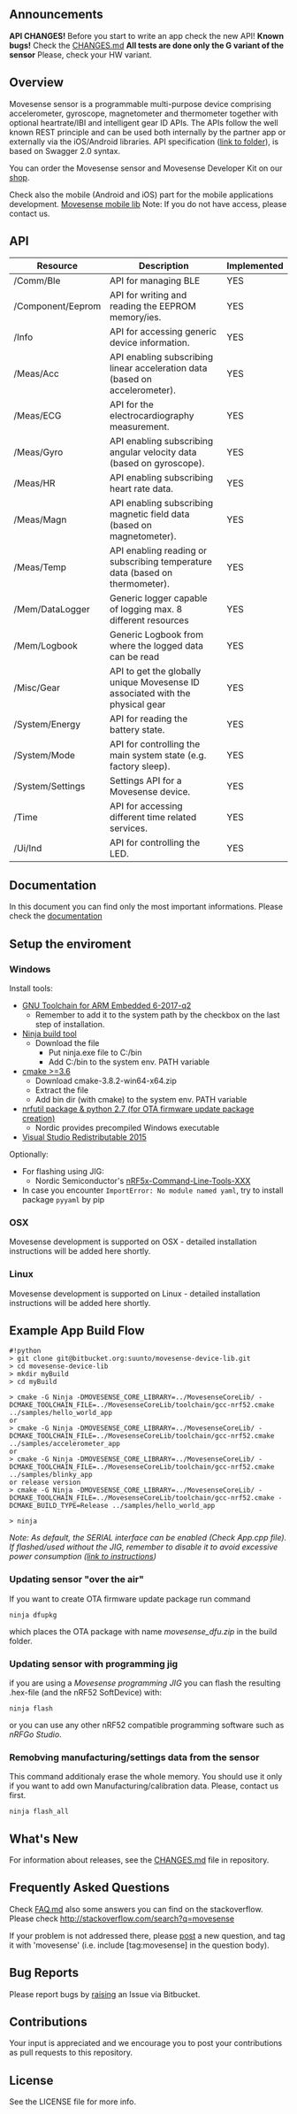 ## Announcements ##
**API CHANGES!** Before you start to write an app check the new API!
**Known bugs!** Check the [CHANGES.md](CHANGES.md)
**All tests are done only the G variant of the sensor** Please, check your HW variant.

## Overview ##

Movesense sensor is a programmable multi-purpose device comprising accelerometer, gyroscope, magnetometer and thermometer together with optional heartrate/IBI and intelligent gear ID APIs. The APIs follow the well known REST principle and can be used both internally by the partner app or externally via the iOS/Android libraries. API specification ([link to folder](https://bitbucket.org/suunto/movesense-device-lib/src/master/MovesenseCoreLib/resources/movesense-api/)), is based on Swagger 2.0 syntax.

You can order the Movesense sensor and Movesense Developer Kit on our [shop](https://www.movesense.com/shop/).

Check also the mobile (Android and iOS) part for the mobile applications development.
[Movesense mobile lib](https://bitbucket.org/suunto/movesense-mobile-lib)
Note: If you do not have access, please contact us. 


## API ##
Resource | Description|Implemented
---------|------------|--------------
/Comm/Ble|API for managing BLE | YES
/Component/Eeprom|API for writing and reading the EEPROM memory/ies. | YES
/Info|API for accessing generic device information.| YES
/Meas/Acc|API enabling subscribing linear acceleration data (based on accelerometer).| YES
/Meas/ECG|API for the electrocardiography measurement.| YES
/Meas/Gyro|API enabling subscribing angular velocity data (based on gyroscope).| YES
/Meas/HR|API enabling subscribing heart rate data.| YES
/Meas/Magn|API enabling subscribing magnetic field data (based on magnetometer).| YES
/Meas/Temp|API enabling reading or subscribing temperature data (based on thermometer).| YES
/Mem/DataLogger|Generic logger capable of logging max. 8 different resources| YES
/Mem/Logbook|Generic Logbook from where the logged data can be read| YES
/Misc/Gear| API to get the globally unique Movesense ID associated with the physical gear | YES
/System/Energy|API for reading the battery state.| YES
/System/Mode|API for controlling the main system state (e.g. factory sleep).| YES
/System/Settings| Settings API for a Movesense device. | YES
/Time|API for accessing different time related services.| YES
/Ui/Ind|API for controlling the LED.| YES

## Documentation ##
In this document you can find only the most important informations. Please check the [documentation](https://bitbucket.org/suunto/movesense-docs/wiki/Home)

## Setup the enviroment ##

### Windows ###
Install tools:
* [GNU Toolchain for ARM Embedded 6-2017-q2](https://developer.arm.com/open-source/gnu-toolchain/gnu-rm/downloads)
   * Remember to add it to the system path by the checkbox on the last step of installation.
* [Ninja build tool](https://ninja-build.org/)
   * Download the file
      * Put ninja.exe file to C:/bin
      * Add C:/bin to the system env. PATH variable
* [cmake >=3.6](https://cmake.org/download/)
   * Download cmake-3.8.2-win64-x64.zip
   * Extract the file
   * Add bin dir (with cmake) to the system env. PATH variable
* [nrfutil package & python 2.7 (for OTA firmware update package creation)](https://github.com/NordicSemiconductor/pc-nrfutil)
   * Nordic provides precompiled Windows executable
* [Visual Studio Redistributable 2015](https://www.microsoft.com/en-us/download/details.aspx?id=48145)

Optionally: 

* For flashing using JIG:
   * Nordic Semiconductor's [nRF5x-Command-Line-Tools-XXX](https://www.nordicsemi.com/eng/Products/Bluetooth-low-energy/nRF52-DK)
* In case you encounter `ImportError: No module named yaml`, try to install package `pyyaml` by pip

### OSX ###
Movesense development is supported on OSX - detailed installation instructions will be added here shortly.

### Linux ###
Movesense development is supported on Linux - detailed installation instructions will be added here shortly.

## Example App Build Flow ##

```
#!python
> git clone git@bitbucket.org:suunto/movesense-device-lib.git
> cd movesense-device-lib
> mkdir myBuild
> cd myBuild

> cmake -G Ninja -DMOVESENSE_CORE_LIBRARY=../MovesenseCoreLib/ -DCMAKE_TOOLCHAIN_FILE=../MovesenseCoreLib/toolchain/gcc-nrf52.cmake ../samples/hello_world_app
or
> cmake -G Ninja -DMOVESENSE_CORE_LIBRARY=../MovesenseCoreLib/ -DCMAKE_TOOLCHAIN_FILE=../MovesenseCoreLib/toolchain/gcc-nrf52.cmake ../samples/accelerometer_app
or
> cmake -G Ninja -DMOVESENSE_CORE_LIBRARY=../MovesenseCoreLib/ -DCMAKE_TOOLCHAIN_FILE=../MovesenseCoreLib/toolchain/gcc-nrf52.cmake ../samples/blinky_app
or release version
> cmake -G Ninja -DMOVESENSE_CORE_LIBRARY=../MovesenseCoreLib/ -DCMAKE_TOOLCHAIN_FILE=../MovesenseCoreLib/toolchain/gcc-nrf52.cmake -DCMAKE_BUILD_TYPE=Release ../samples/hello_world_app

> ninja
```
*Note: As default, the SERIAL interface can be enabled (Check App.cpp file). If flashed/used without the JIG, remember to disable it to avoid excessive power consumption ([link to instructions](https://bitbucket.org/suunto/movesense-device-lib/src/master/MovesenseCoreLib/documentation/PowerOptimization.md?at=master&fileviewer=file-view-default))*

### Updating sensor "over the air" ###

If you want to create OTA firmware update package run command
```
ninja dfupkg
```

which places the OTA package with name *movesense_dfu.zip* in the build folder.

### Updating sensor with programming jig ###

if you are using a *Movesense programming JIG* you can flash the resulting .hex-file (and the nRF52 SoftDevice) with:
```
ninja flash
```
or you can use any other nRF52 compatible programming software such as *nRFGo Studio*.

### Remobving manufacturing/settings data from the sensor ###
This command additionaly erase the whole memory. You should use it only if you want to add own Manufacturing/calibration data.
Please, contact us first.
```
ninja flash_all
```

## What's New ##
For information about releases, see the [CHANGES.md](CHANGES.md) file in repository.


## Frequently Asked Questions ##
Check [FAQ.md](FAQ.md) also some answers you can find on the stackoverflow.
Please check http://stackoverflow.com/search?q=movesense

If your problem is not addressed there, please [post](http://stackoverflow.com/questions/ask) a new question, and tag it with 'movesense' (i.e. include [tag:movesense] in the question body).

## Bug Reports ##

Please report bugs by [raising](https://bitbucket.org/suunto/movesense-device-lib/issues/new) an Issue via Bitbucket.

## Contributions ##
Your input is appreciated and we encourage you to post your contributions as pull requests to this repository.

## License ##

See the LICENSE file for more info.